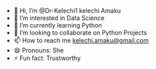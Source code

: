 - 👋 Hi, I’m @Dr-Kelechi1 kelechi Amaku
- 👀 I’m interested in Data Science
- 🌱 I’m currently learning Python
- 💞️ I’m looking to collaborate on Python Projects
- 📫 How to reach me kelechi.amaku@gmail.com
- 😄 Pronouns: She
- ⚡ Fun fact: Trustworthy

<!---
Dr-Kelechi1/Dr-Kelechi1 is a ✨ special ✨ repository because its `README.md` (this file) appears on your GitHub profile.
You can click the Preview link to take a look at your changes.
--->
